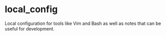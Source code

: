 # local_config
Local configuration for tools like Vim and Bash as well as notes that can be useful for development.

